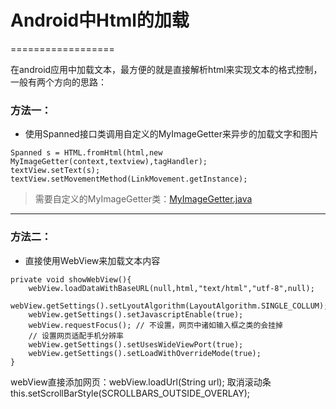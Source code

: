 # Android中Html的加载  
==================  

  在android应用中加载文本，最方便的就是直接解析html来实现文本的格式控制，一般有两个方向的思路：

### 方法一：
  * 使用Spanned接口类调用自定义的MyImageGetter来异步的加载文字和图片 
 
```
Spanned s = HTML.fromHtml(html,new MyImageGetter(context,textview),tagHandler);  
textView.setText(s);
textView.setMovementMethod(LinkMovement.getInstance);
```

> 需要自定义的MyImageGetter类：<a href="http://git.oschina.net/setsuna/Epp-Daily-Schedule/blob/master/Summary/%E7%A7%BB%E5%8A%A8%E5%AE%A2%E6%88%B7%E7%AB%AF/MyImageGetter.java">MyImageGetter.java</a>
  
-----------
### 方法二：
  * 直接使用WebView来加载文本内容  

```
private void showWebView(){  
    webView.loadDataWithBaseURL(null,html,"text/html","utf-8",null);   
	webView.getSettings().setLyoutAlgorithm(LayoutAlgorithm.SINGLE_COLLUM);  
	webView.getSettings().setJavascriptEnable(true);  
	webView.requestFocus(); // 不设置，网页中诸如输入框之类的会挂掉  
 	// 设置网页适配手机分辨率  
  	webView.getSettings().setUsesWideViewPort(true);  
	webView.getSettings().setLoadWithOverrideMode(true);  
}
```
webView直接添加网页：webView.loadUrl(String url);
取消滚动条 this.setScrollBarStyle(SCROLLBARS_OUTSIDE_OVERLAY);